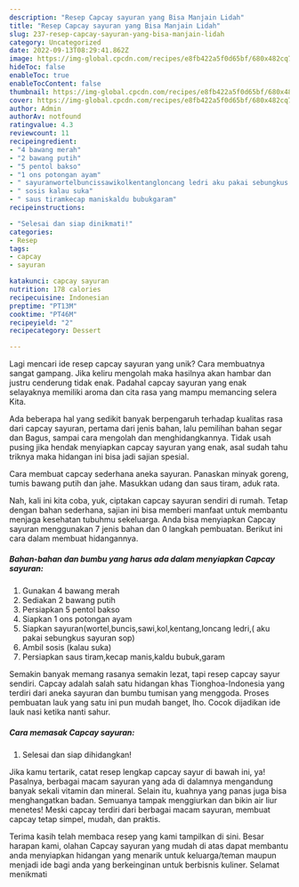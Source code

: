 ```yaml
---
description: "Resep Capcay sayuran yang Bisa Manjain Lidah"
title: "Resep Capcay sayuran yang Bisa Manjain Lidah"
slug: 237-resep-capcay-sayuran-yang-bisa-manjain-lidah
category: Uncategorized
date: 2022-09-13T08:29:41.862Z
image: https://img-global.cpcdn.com/recipes/e8fb422a5f0d65bf/680x482cq70/capcay-sayuran-foto-resep-utama.jpg
hideToc: false
enableToc: true
enableTocContent: false
thumbnail: https://img-global.cpcdn.com/recipes/e8fb422a5f0d65bf/680x482cq70/capcay-sayuran-foto-resep-utama.jpg
cover: https://img-global.cpcdn.com/recipes/e8fb422a5f0d65bf/680x482cq70/capcay-sayuran-foto-resep-utama.jpg
author: Admin
authorAv: notfound
ratingvalue: 4.3
reviewcount: 11
recipeingredient:
- "4 bawang merah"
- "2 bawang putih"
- "5 pentol bakso"
- "1 ons potongan ayam"
- " sayuranwortelbuncissawikolkentangloncang ledri aku pakai sebungkus sayuran sop"
- " sosis kalau suka"
- " saus tiramkecap maniskaldu bubukgaram"
recipeinstructions:

- "Selesai dan siap dinikmati!"
categories:
- Resep
tags:
- capcay
- sayuran

katakunci: capcay sayuran 
nutrition: 178 calories
recipecuisine: Indonesian
preptime: "PT13M"
cooktime: "PT46M"
recipeyield: "2"
recipecategory: Dessert

---
```





Lagi mencari ide resep capcay sayuran yang unik? Cara membuatnya sangat gampang. Jika keliru mengolah maka hasilnya akan hambar dan justru cenderung tidak enak. Padahal capcay sayuran yang enak selayaknya memiliki aroma dan cita rasa yang mampu memancing selera Kita.





Ada beberapa hal yang sedikit banyak berpengaruh terhadap kualitas rasa dari capcay sayuran, pertama dari jenis bahan, lalu pemilihan bahan segar dan Bagus, sampai cara mengolah dan menghidangkannya. Tidak usah pusing jika hendak menyiapkan capcay sayuran yang enak,      asal sudah tahu triknya maka hidangan ini bisa jadi sajian spesial.














Cara membuat capcay sederhana aneka sayuran. Panaskan minyak goreng, tumis bawang putih dan jahe. Masukkan udang dan saus tiram, aduk rata.






Nah, kali ini kita coba, yuk, ciptakan capcay sayuran sendiri di rumah. Tetap dengan bahan sederhana, sajian ini bisa memberi manfaat untuk membantu menjaga kesehatan tubuhmu sekeluarga. Anda bisa menyiapkan Capcay sayuran menggunakan 7 jenis bahan dan 0 langkah pembuatan. Berikut ini cara dalam membuat hidangannya.

<!--inarticleads1-->

##### Bahan-bahan dan bumbu yang harus ada dalam menyiapkan Capcay sayuran:

1. Gunakan 4 bawang merah
1. Sediakan 2 bawang putih
1. Persiapkan 5 pentol bakso
1. Siapkan 1 ons potongan ayam
1. Siapkan  sayuran(wortel,buncis,sawi,kol,kentang,loncang ledri,( aku pakai sebungkus sayuran sop)
1. Ambil  sosis (kalau suka)
1. Persiapkan  saus tiram,kecap manis,kaldu bubuk,garam


Semakin banyak memang rasanya semakin lezat, tapi resep capcay sayur sendiri. Capcay adalah salah satu hidangan khas Tionghoa-Indonesia yang terdiri dari aneka sayuran dan bumbu tumisan yang menggoda. Proses pembuatan lauk yang satu ini pun mudah banget, lho. Cocok dijadikan ide lauk nasi ketika nanti sahur. 

<!--inarticleads2-->

##### Cara memasak Capcay sayuran:


1. Selesai dan siap dihidangkan!

Jika kamu tertarik, catat resep lengkap capcay sayur di bawah ini, ya! Pasalnya, berbagai macam sayuran yang ada di dalamnya mengandung banyak sekali vitamin dan mineral. Selain itu, kuahnya yang panas juga bisa menghangatkan badan. Semuanya tampak menggiurkan dan bikin air liur menetes! Meski capcay terdiri dari berbagai macam sayuran, membuat capcay tetap simpel, mudah, dan praktis. 

Terima kasih telah membaca resep yang kami tampilkan di sini. Besar harapan kami, olahan Capcay sayuran yang mudah di atas dapat membantu anda menyiapkan hidangan yang menarik untuk keluarga/teman maupun menjadi ide bagi anda yang berkeinginan untuk berbisnis kuliner. Selamat menikmati
